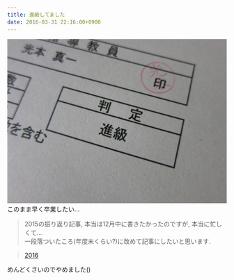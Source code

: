 ```yaml
---
title: 進級してました
date: 2016-03-31 22:16:00+0900
---
```


![shin9](./IMG_3191.JPG)  
このまま早く卒業したい...

> 2015の振り返り記事, 本当は12月中に書きたかったのですが, 本当に忙しくて...  
一段落ついたころ(年度末くらい?)に改めて記事にしたいと思います.

> [2016](/blog/2016/01/01/2016-new-year-resolution/)

めんどくさいのでやめました()
